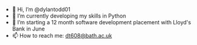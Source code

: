 - 👋 Hi, I’m @dylantodd01
- 🌱 I’m currently developing my skills in Python
- 💞️ I’m starting a 12 month software development placement with Lloyd's Bank in June 
- 📫 How to reach me: dt608@bath.ac.uk

<!---
dylantodd01/dylantodd01 is a ✨ special ✨ repository because its `README.md` (this file) appears on your GitHub profile.
You can click the Preview link to take a look at your changes.
--->
